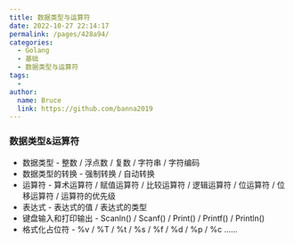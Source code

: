```yaml
---
title: 数据类型与运算符
date: 2022-10-27 22:14:17
permalink: /pages/428a94/
categories:
  - Golang
  - 基础
  - 数据类型与运算符
tags:
  - 
author: 
  name: Bruce
  link: https://github.com/banna2019
---
```



### 数据类型&运算符

- 数据类型 - 整数 / 浮点数 / 复数 / 字符串 / 字符编码
- 数据类型的转换 - 强制转换 / 自动转换
- 运算符 - 算术运算符 / 赋值运算符 / 比较运算符 / 逻辑运算符 / 位运算符 / 位移运算符 / 运算符的优先级
- 表达式 - 表达式的值 / 表达式的类型
- 键盘输入和打印输出 - Scanln() / Scanf() / Print() / Printf() / Println()
- 格式化占位符 - %v / %T / %t / %s / %f / %d / %p / %c ......

